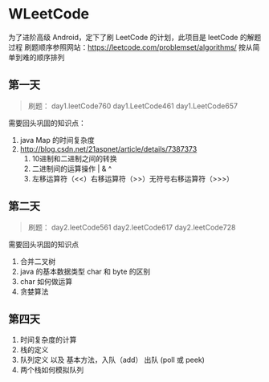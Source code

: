 # WLeetCode
为了进阶高级 Android，定下了刷 LeetCode 的计划，此项目是 leetCode 的解题过程
刷题顺序参照网站：https://leetcode.com/problemset/algorithms/ 按从简单到难的顺序排列

## 第一天

 > 刷题：  day1.leetCode760 day1.LeetCode461 day1.LeetCode657
 
需要回头巩固的知识点：
 
 1. java Map 的时间复杂度
 2. http://blog.csdn.net/21aspnet/article/details/7387373
    1. 10进制和二进制之间的转换
    2. 二进制间的运算操作 | & ^ 
    3. 左移运算符（<<）右移运算符（>>）无符号右移运算符（>>>）
## 第二天

> 刷题：  day2.leetCode561 day2.leetCode617 day2.leetCode728

需要回头巩固的知识点

1. 合并二叉树
2. java 的基本数据类型 char 和 byte 的区别
3. char 如何做运算
4. 贪婪算法

## 第四天

1. 时间复杂度的计算
2. 栈的定义
3. 队列定义 以及 基本方法，入队（add）  出队 (poll 或 peek)
4. 两个栈如何模拟队列
    
 
